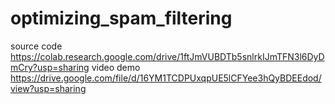 # optimizing_spam_filtering
source code
https://colab.research.google.com/drive/1ftJmVUBDTb5snlrkIJmTFN3l6DyDmCry?usp=sharing
video demo
https://drive.google.com/file/d/16YM1TCDPUxqpUE5lCFYee3hQyBDEEdod/view?usp=sharing
